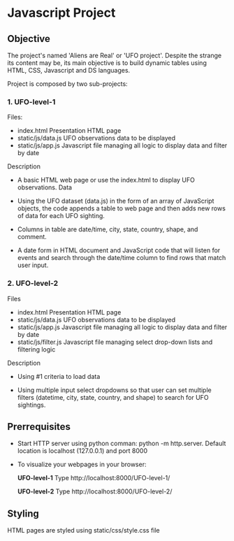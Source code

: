 # Javascript Project

## Objective

The project's named 'Aliens are Real' or 'UFO project'. Despite the strange its content may be, its main objective is to build dynamic tables using HTML, CSS, Javascript and DS languages.

Project is composed by two sub-projects:

### 1. UFO-level-1

Files:

* index.html            Presentation HTML page
* static/js/data.js     UFO observations data to be displayed
* static/js/app.js      Javascript file managing all logic to display data and filter by date

Description

* A basic HTML web page or use the index.html  to display UFO observations. Data 

* Using the UFO dataset (data.js) in the form of an array of JavaScript objects, the code appends a table to web page and then adds new rows of data for each UFO sighting.

* Columns in table are date/time, city, state, country, shape, and comment.

* A date form in HTML document and JavaScript code that will listen for events and search through the date/time column to find rows that match user input.

### 2. UFO-level-2

Files
* index.html            Presentation HTML page
* static/js/data.js     UFO observations data to be displayed
* static/js/app.js      Javascript file managing all logic to display data and filter by date
* static/js/filter.js   Javascript file managing select drop-down lists and filtering logic


Description

* Using #1 criteria to load data

* Using multiple input select dropdowns so that user can set multiple filters (datetime, city, state, country, and shape) to search for UFO sightings.

## Prerrequisites
* Start HTTP server using python comman: python -m http.server.   Default location is localhost (127.0.0.1) and port 8000
* To visualize your webpages in your browser:
    
    <b>UFO-level-1</b>
     Type http://localhost:8000/UFO-level-1/

     <b>UFO-level-2</b>
     Type http://localhost:8000/UFO-level-2/



## Styling

HTML pages are styled using static/css/style.css file